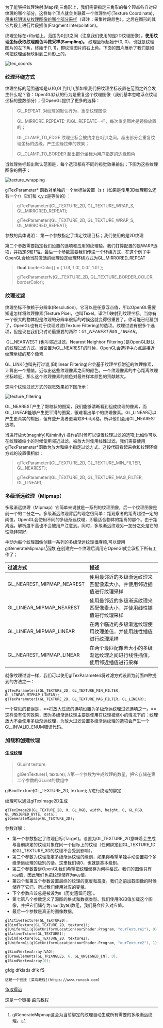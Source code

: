  为了能够把纹理映射(Map)到三角形上，我们需要指定三角形的每个顶点各自对应纹理的哪个部分。这样每个顶点就会关联着一个纹理坐标(Texture Coordinate)，<u>用来标明该从纹理图像的哪个部分采样</u>（译注：采集片段颜色）。之后在图形的其它片段上进行片段插值(Fragment Interpolation)。

纹理坐标在x和y轴上，范围为0到1之间（注意我们使用的是2D纹理图像）。**使用纹理坐标获取纹理颜色叫做采样(Sampling)。** 纹理坐标起始于(0, 0)，也就是纹理图片的左下角，终始于(1, 1)，即纹理图片的右上角。下面的图片展示了我们是如何把纹理坐标映射到三角形上的。

![tex_coords](tex_coords.png)



### 纹理环绕方式

纹理坐标的范围通常是从(0,0) 到(1,1),那如果我们把纹理坐标设置在范围之外会发生什么呢？答：OpenGL默认的行为是重复这个纹理图像（我们基本忽略浮点纹理坐标的整数部分）；但OpenGL提供了更多的选择：

> GL_REPEAT,  对纹理的默认行为，重复纹理图像
>
> GL_MIRRORE_REPEATE: 和GL_REPEATE一样，每次重复图片是镜像放置的；
>
> GL_CLAMP_TO_EDGE 纹理坐标会被约束在0到1之间，超出部分会重复纹理坐标的边缘，产生边缘拉伸的效果；
>
> GL_CLAMP_TO_BORDER 超出部分坐标为用户指定的边缘颜色

当纹理坐标超出默认范围是，每个选项都有不同的视觉效果输出；下图为这些纹理图像的例子：

![texture_wrapping](texture_wrapping.png)

glTexParameter* 函数对单独的一个坐标轴设置（s t（如果是使用3D纹理那么还有一个r）它们和  x,y,z是等价的）：

> glTexParameteri(GL_TEXTURE_2D,  GL_TEXTURE_WRAP_S, GL_MIRRORED_REPEAT);
>
> glTexParameteri(GL_TEXTURE_2D,  GL_TEXTURE_WRAP_S, GL_MIRRORED_REPEAT);

参数的具体说明：
第一个参数指定了绑定纹理目标；我们使用的是2D纹理

第二个参数需要指定我们设置的选项和应用的纹理轴。我们打算配置的是WARP选项，并指定S和T轴。最后一个参数需要我们传递一个环绕方式，在这个例子中OpenGL会给当前激活的纹理设定纹理环绕方式为GL_MIRRORED_REPEAT

<!-- 如果我们选项是GL_CLAMP_TO_BORDER，我们还需要指定一个边缘的颜色，这需要使用glTexParameter函数的fv后缀形式，用GL_TEXTURE_BORDER_COLOR作为它的选项，并且传递一个float数组最为边缘颜色值-->

>**float** borderColor[] = { 1.0f, 1.0f, 0.0f, 1.0f }; 
>
>glTexParameterfv(GL_TEXTURE_2D, GL_TEXTURE_BORDER_COLOR, borderColor);



### 纹理过滤

​       纹理坐标不依赖于分辨率(Resolution)，它可以是任意浮点值，所以OpenGL需要知道怎样将纹理像素(Texture Pixel，也叫Texel，译注1)映射到纹理坐标。当你有一个很大的物体但是纹理的分辨率很低的时候这就变得很重要了。你可能已经猜到了，OpenGL也有对于纹理过滤(Texture Filtering)的选项。纹理过滤有很多个选项，但是现在我们只讨论最重要的两种：*GL_NEAREST和GL_LINEAR*。

​		GL_NEARWEST (也叫邻近过滤，Nearest Neighbor Filtering )是OpenGL默认的纹理过滤方式。当设置为GL_NEAREST的时候，OpenGL会选择中心点最接近纹理坐标的那个像素.

GL_LINK(也叫先行过滤,(BI)linear Filtering)它会基于纹理坐标附近的纹理像素，计算出一个插值，近似出这些纹理像素之间的颜色。一个纹理像素的中心距离纹理坐标越近，那么这个纹理像素的颜色对最终样本颜色的贡献越大。

这两个纹理过滤方式的视觉效果如下图所示：

![texture_filtering](texture_filtering.png)

GL_NEAREST产生了颗粒状的图案，我们能够清晰看到组成纹理的像素，而GL_LINEAR能够产生更平滑的图案，很难看出单个的纹理像素。GL_LINEAR可以产生更真实的输出，但有些开发者更喜欢8-bit风格，所以他们会用GL_NEAREST选项。

当进行放大(magnify)和(minify) 操作的时候可以设置纹理过滤的选项,比如你可以在纹理被缩小的时候使用邻近过滤，被放大时使用线性过滤。我们需要使用glTexParameter*函数为放大和缩小指定过滤方式。这段代码看起来会和纹理环绕方式的设置很相似：

> glTexParameteri(GL_TEXTURE_2D, GL_TEXTURE_MIN_FILTER, GL_NEAREST);   
>
> glTexParameteri(GL_TEXTURE_2D, GL_TEXTURE_MAG_FILTER, GL_LINEAR);



### 多级渐远纹理（Mipmap）

多级渐远纹理（Mipmap）它简单来说就是一系列的纹理图像，后一个纹理图像是前一个的二分之一。多级渐远纹理背后的理念很简单：距观察者的距离超过一定的阈值，OpenGL会使用不同的多级渐远纹理，即最适合物体的距离的那个。由于距离远，解析度不高也不会被用户注意到。同时，多级渐远纹理另一加分之处是它的性能非常好;

手动为每个纹理图像创建一系列的多级渐远纹理很麻烦,可以使用glGenerateMipmaps[^多行渐远纹理使用]函数,在创建完一个纹理后调用它OpenGl就会承担下所有工作了；

| 过滤方式| 描述 |
| :-------     | :---- |
| GL_NEAREST_MIPMAP_NEAREST |  使用最邻近的多级渐远纹理来匹配像素大小，并使用邻近插值进行纹理采样|
| GL_LINEAR_MIPMAP_NEAREST | 使用最邻近的多级渐远纹理来匹配像素大小，并使用线性插值进行纹理采样 |
| GL_LINEAR_MIPMAP_LINEAR | 在两个临近的多级渐远纹理使用纹理差值，并使用线性插值进行纹理采样 |
| GL_NEAREST_MIPMAP_LINEAR | 在两个最匹配像素大小的多级渐远纹理之间进行线性插值，使用邻近插值进行采样 |

就像纹理过滤一样，我们可以使用glTexParameteri将过滤方式设置为前面四种提到的方法之一：

```
glTexParameteri(GL_TEXTURE_2D, GL_TEXTURE_MIN_FILTER, GL_LINEAR_MIPMAP_LINEAR);
glTexParameteri(GL_TEXTURE_2D, GL_TEXTURE_MAG_FILTER, GL_LINEAR);
```

一个常见的错误是，==将放大过滤的选项设置为多级渐远纹理过滤选项之一。==这样没有任何效果，因为多级渐远纹理主要是使用在纹理被缩小的情况下的：纹理放大不会使用多级渐远纹理，为放大过滤设置多级渐远纹理的选项会产生一个GL_INVALID_ENUM错误代码。

###  加载和创建纹理



#### 生成纹理

> GLuint testure;
>
> glGenTexture(1, texture);  //第一个参数为生成纹理的数量，把它存储在第二个参数的GLuint的数组中

glBindTexture(GL_TEXTURE_2D, texture);  //进行纹理的绑定



纹理可以通过glTexImage2D生成

```
glTexImage2D(GL_TEXTURE_2D, 0, GL_RGB, width, height, 0, GL_RGB, GL_UNSIGNED_BYTE, data);
glGenerateMipmap(GL_TEXTURE_2D);
```

  参数详解：

- 第一个参数指定了纹理目标(Target)。设置为GL_TEXTURE_2D意味着会生成与当前绑定的纹理对象在同一个目标上的纹理（任何绑定到GL_TEXTURE_1D和GL_TEXTURE_3D的纹理不会受到影响）。
- 第二个参数为纹理指定多级渐远纹理的级别，如果你希望单独手动设置每个多级渐远纹理的级别的话。这里我们填0，也就是基本级别。
- 第三个参数告诉OpenGL我们希望把纹理储存为何种格式。我们的图像只有`RGB`值，因此我们也把纹理储存为`RGB`值。
- 第四个和第五个参数设置最终的纹理的宽度和高度。我们之前加载图像的时候储存了它们，所以我们使用对应的变量。
- 下个参数应该总是被设为`0`（历史遗留问题）。
- 第七第八个参数定义了源图的格式和数据类型。我们使用RGB值加载这个图像，并把它们储存为`char`(byte)数组，我们将会传入对应值。
- 最后一个参数是真正的图像数据。



```c++
glActiveTexture(GL_TEXTURE0);  
glBindTexture(GL_TEXTURE_2D, texture1);
glUniform1i(glGetUniformLocation(ourShader.Program, "ourTexture1"), 0);
glActiveTxture(GL_TEXTURE1);
glBindTexture(GL_TEXTURE_2D, texture2);
glUniform1i(glGetUniformLocation(ourShader.Program, "ourTexture2"), 1);

glBindVertexArray(VAO);
glDrawElements(GL_TRIANGLES, 6, GL_UNSIGNED_INT, 0);
glBindVertexArray(0);
```





gfdg dfklads dflk  f$

[^多行渐远纹理使用]: glGenerateMipmap这会为当前绑定的纹理自动生成所有需要的多级渐远纹理。

```
这是一个链接 [菜鸟教程](https://www.runoob.com)
```

[争取得治](https://learnopengl-cn.readthedocs.io/zh/latest/01%20Getting%20started/06%20Textures/)

这是一个链接 [菜鸟教程](https://www.runoob.com)

